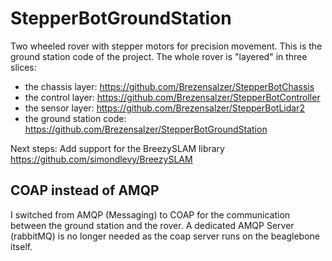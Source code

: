# StepperBotGroundStation
Two wheeled rover with stepper motors for precision movement. This is the ground station code of the project. The whole rover is "layered" in three slices:

- the chassis layer: https://github.com/Brezensalzer/StepperBotChassis
- the control layer: https://github.com/Brezensalzer/StepperBotController
- the sensor layer: https://github.com/Brezensalzer/StepperBotLidar2
- the ground station code: https://github.com/Brezensalzer/StepperBotGroundStation

Next steps: Add support for the BreezySLAM library
https://github.com/simondlevy/BreezySLAM

## COAP instead of AMQP
I switched from AMQP (Messaging) to COAP for the communication between the ground station and the rover.
A dedicated AMQP Server (rabbitMQ) is no longer needed as the coap server runs on the beaglebone itself.

